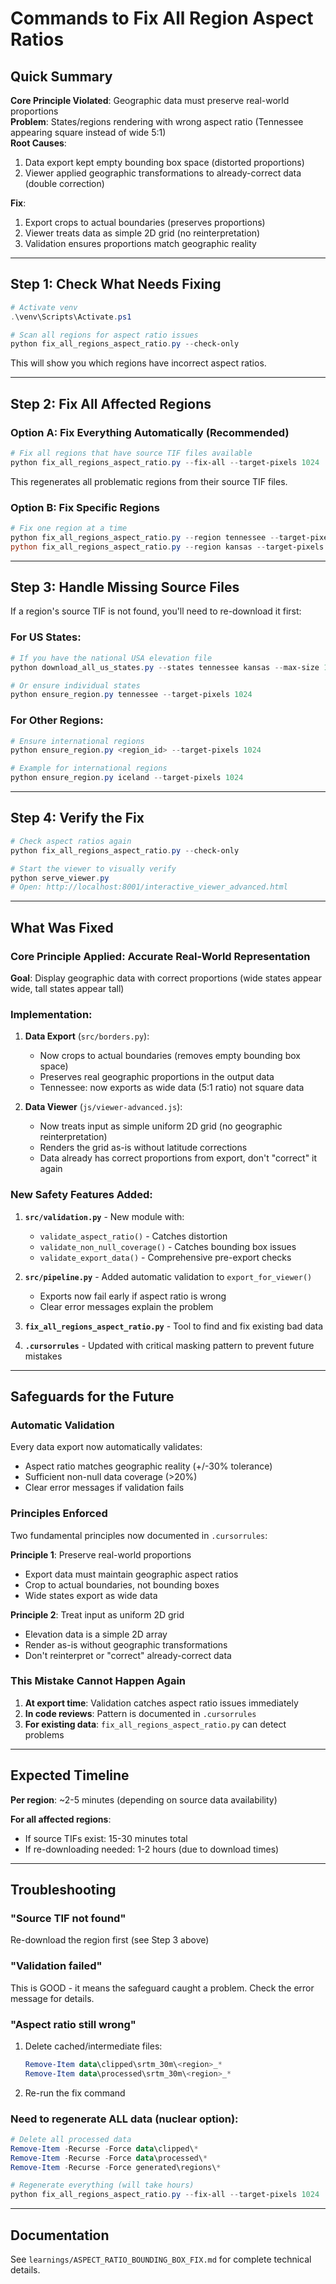 # Commands to Fix All Region Aspect Ratios

## Quick Summary

**Core Principle Violated**: Geographic data must preserve real-world proportions  
**Problem**: States/regions rendering with wrong aspect ratio (Tennessee appearing square instead of wide 5:1)  
**Root Causes**: 
1. Data export kept empty bounding box space (distorted proportions)
2. Viewer applied geographic transformations to already-correct data (double correction)

**Fix**: 
1. Export crops to actual boundaries (preserves proportions)
2. Viewer treats data as simple 2D grid (no reinterpretation)
3. Validation ensures proportions match geographic reality  

---

## Step 1: Check What Needs Fixing

```powershell
# Activate venv
.\venv\Scripts\Activate.ps1

# Scan all regions for aspect ratio issues
python fix_all_regions_aspect_ratio.py --check-only
```

This will show you which regions have incorrect aspect ratios.

---

## Step 2: Fix All Affected Regions

### Option A: Fix Everything Automatically (Recommended)

```powershell
# Fix all regions that have source TIF files available
python fix_all_regions_aspect_ratio.py --fix-all --target-pixels 1024
```

This regenerates all problematic regions from their source TIF files.

### Option B: Fix Specific Regions

```powershell
# Fix one region at a time
python fix_all_regions_aspect_ratio.py --region tennessee --target-pixels 1024
python fix_all_regions_aspect_ratio.py --region kansas --target-pixels 1024
```

---

## Step 3: Handle Missing Source Files

If a region's source TIF is not found, you'll need to re-download it first:

### For US States:

```powershell
# If you have the national USA elevation file
python download_all_us_states.py --states tennessee kansas --max-size 1024

# Or ensure individual states
python ensure_region.py tennessee --target-pixels 1024
```

### For Other Regions:

```powershell
# Ensure international regions
python ensure_region.py <region_id> --target-pixels 1024

# Example for international regions
python ensure_region.py iceland --target-pixels 1024
```

---

## Step 4: Verify the Fix

```powershell
# Check aspect ratios again
python fix_all_regions_aspect_ratio.py --check-only

# Start the viewer to visually verify
python serve_viewer.py
# Open: http://localhost:8001/interactive_viewer_advanced.html
```

---

## What Was Fixed

### Core Principle Applied: Accurate Real-World Representation

**Goal**: Display geographic data with correct proportions (wide states appear wide, tall states appear tall)

### Implementation:

1. **Data Export** (`src/borders.py`):
   - Now crops to actual boundaries (removes empty bounding box space)
   - Preserves real geographic proportions in the output data
   - Tennessee: now exports as wide data (5:1 ratio) not square data

2. **Data Viewer** (`js/viewer-advanced.js`):
   - Now treats input as simple uniform 2D grid (no geographic reinterpretation)
   - Renders the grid as-is without latitude corrections
   - Data already has correct proportions from export, don't "correct" it again

### New Safety Features Added:

1. **`src/validation.py`** - New module with:
   - `validate_aspect_ratio()` - Catches distortion
   - `validate_non_null_coverage()` - Catches bounding box issues
   - `validate_export_data()` - Comprehensive pre-export checks

2. **`src/pipeline.py`** - Added automatic validation to `export_for_viewer()`
   - Exports now fail early if aspect ratio is wrong
   - Clear error messages explain the problem

3. **`fix_all_regions_aspect_ratio.py`** - Tool to find and fix existing bad data

4. **`.cursorrules`** - Updated with critical masking pattern to prevent future mistakes

---

## Safeguards for the Future

### Automatic Validation

Every data export now automatically validates:
-  Aspect ratio matches geographic reality (+/-30% tolerance)
-  Sufficient non-null data coverage (>20%)
-  Clear error messages if validation fails

### Principles Enforced

Two fundamental principles now documented in `.cursorrules`:

**Principle 1**: Preserve real-world proportions
- Export data must maintain geographic aspect ratios
- Crop to actual boundaries, not bounding boxes
- Wide states export as wide data

**Principle 2**: Treat input as uniform 2D grid
- Elevation data is a simple 2D array
- Render as-is without geographic transformations
- Don't reinterpret or "correct" already-correct data

### This Mistake Cannot Happen Again

1. **At export time**: Validation catches aspect ratio issues immediately
2. **In code reviews**: Pattern is documented in `.cursorrules`
3. **For existing data**: `fix_all_regions_aspect_ratio.py` can detect problems

---

## Expected Timeline

**Per region**: ~2-5 minutes (depending on source data availability)

**For all affected regions**: 
- If source TIFs exist: 15-30 minutes total
- If re-downloading needed: 1-2 hours (due to download times)

---

## Troubleshooting

### "Source TIF not found"
Re-download the region first (see Step 3 above)

### "Validation failed"
This is GOOD - it means the safeguard caught a problem. Check the error message for details.

### "Aspect ratio still wrong"
1. Delete cached/intermediate files:
   ```powershell
   Remove-Item data\clipped\srtm_30m\<region>_*
   Remove-Item data\processed\srtm_30m\<region>_*
   ```
2. Re-run the fix command

### Need to regenerate ALL data (nuclear option):
```powershell
# Delete all processed data
Remove-Item -Recurse -Force data\clipped\*
Remove-Item -Recurse -Force data\processed\*
Remove-Item -Recurse -Force generated\regions\*

# Regenerate everything (will take hours)
python fix_all_regions_aspect_ratio.py --fix-all --target-pixels 1024
```

---

## Documentation

See `learnings/ASPECT_RATIO_BOUNDING_BOX_FIX.md` for complete technical details.


